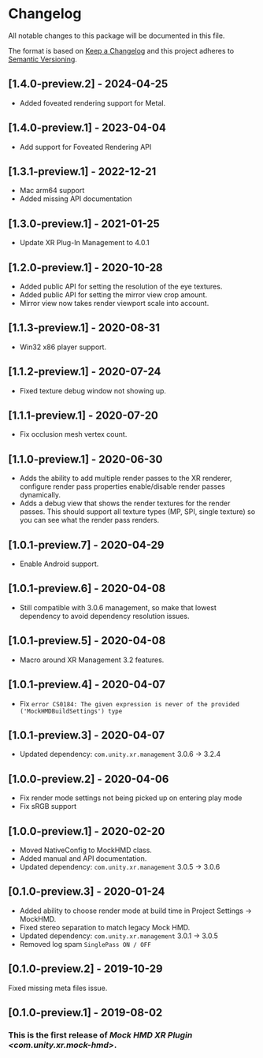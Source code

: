 # Changelog
All notable changes to this package will be documented in this file.

The format is based on [Keep a Changelog](http://keepachangelog.com/en/1.0.0/)
and this project adheres to [Semantic Versioning](http://semver.org/spec/v2.0.0.html).

## [1.4.0-preview.2] - 2024-04-25
 * Added foveated rendering support for Metal.

## [1.4.0-preview.1] - 2023-04-04
 * Add support for Foveated Rendering API

## [1.3.1-preview.1] - 2022-12-21
 * Mac arm64 support
 * Added missing API documentation

## [1.3.0-preview.1] - 2021-01-25
 * Update XR Plug-In Management to 4.0.1
  
## [1.2.0-preview.1] - 2020-10-28

 * Added public API for setting the resolution of the eye textures.
 * Added public API for setting the mirror view crop amount.
 * Mirror view now takes render viewport scale into account.

## [1.1.3-preview.1] - 2020-08-31

 * Win32 x86 player support.

## [1.1.2-preview.1] - 2020-07-24

 * Fixed texture debug window not showing up.

## [1.1.1-preview.1] - 2020-07-20

 * Fix occlusion mesh vertex count.

## [1.1.0-preview.1] - 2020-06-30

 * Adds the ability to add multiple render passes to the XR renderer, configure render pass properties enable/disable render passes dynamically.
 * Adds a debug view that shows the render textures for the render passes. This should support all texture types (MP, SPI, single texture) so you can see what the render pass renders.

## [1.0.1-preview.7] - 2020-04-29

 * Enable Android support.

## [1.0.1-preview.6] - 2020-04-08

 * Still compatible with 3.0.6 management, so make that lowest dependency to avoid dependency resolution issues.

## [1.0.1-preview.5] - 2020-04-08

 * Macro around XR Management 3.2 features.

## [1.0.1-preview.4] - 2020-04-07

 * Fix `error CS0184: The given expression is never of the provided ('MockHMDBuildSettings') type`

## [1.0.1-preview.3] - 2020-04-07

 * Updated dependency: `com.unity.xr.management` 3.0.6 -> 3.2.4

## [1.0.0-preview.2] - 2020-04-06

 * Fix render mode settings not being picked up on entering play mode
 * Fix sRGB support

## [1.0.0-preview.1] - 2020-02-20

 * Moved NativeConfig to MockHMD class.
 * Added manual and API documentation.
 * Updated dependency: `com.unity.xr.management` 3.0.5 -> 3.0.6

## [0.1.0-preview.3] - 2020-01-24

 * Added ability to choose render mode at build time in Project Settings -> MockHMD.
 * Fixed stereo separation to match legacy Mock HMD.
 * Updated dependency: `com.unity.xr.management` 3.0.1 -> 3.0.5
 * Removed log spam `SinglePass ON / OFF`

## [0.1.0-preview.2] - 2019-10-29

Fixed missing meta files issue.

## [0.1.0-preview.1] - 2019-08-02

### This is the first release of *Mock HMD XR Plugin \<com.unity.xr.mock-hmd\>*.

